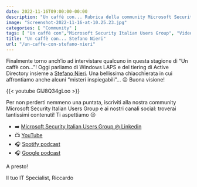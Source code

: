 ```yaml
---
date: 2022-11-16T09:00:00-00:00
description: "Un caffè con... Rubrica della community Microsoft Security Italian Users Group in cui parliamo di tecnologie Microsoft in ambito cloud e security."
image: "Screenshot-2022-11-16-at-10.25.23.jpg"
categories: [ "Community" ]
tags: [ "Un caffè con","Microsoft Security Italian Users Group", "Video" ]
title: "Un caffè con... Stefano Nieri"
url: "/un-caffe-con-stefano-nieri"
---
```


Finalmente torno anch’io ad intervistare qualcuno in questa stagione di “Un caffè con…”! Oggi parliamo di Windows LAPS e del tiering di Active Directory insieme a [Stefano Nieri](https://www.linkedin.com/in/stefanonieri/).
Una bellissima chiacchierata in cui affrontiamo anche alcuni “misteri inspiegabili”… 😉
Buona visione!

{{< youtube GIJ8Q34gLoo >}}

Per non perderti nemmeno una puntata, iscriviti alla nostra community Microsoft Security Italian Users Group e ai nostri canali social: troverai tantissimi contenuti! Ti aspettiamo 😉

- ➡️ [Microsoft Security Italian Users Group @ Linkedin](https://www.linkedin.com/groups/9051256/)
- 📺 [YouTube](https://www.youtube.com/channel/UCfHl2wg4I5qOYI90SCllJhw)
- 🎧 [Spotify podcast](https://open.spotify.com/show/6DYut6ML56sjtLJB6YGI7i)
- 🎧 [Google podcast](https://podcasts.google.com/feed/aHR0cHM6Ly9hbmNob3IuZm0vcy83ZjFhMjQ3NC9wb2RjYXN0L3Jzcw?sa=X&ved=2ahUKEwjRsPbfnOP1AhW2yLsIHRYcDwkQ9sEGegQIARAC)

A presto!

Il tuo IT Specialist, Riccardo